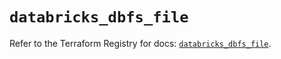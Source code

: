 # `databricks_dbfs_file`

Refer to the Terraform Registry for docs: [`databricks_dbfs_file`](https://registry.terraform.io/providers/databricks/databricks/1.64.1/docs/resources/dbfs_file).
